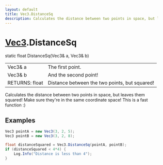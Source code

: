 ```yaml
---
layout: default
title: Vec3.DistanceSq
description: Calculates the distance between two points in space, but leaves them squared! Make sure they're in the same coordinate space! This is a fast function .)
---
```

# [Vec3]({{site.url}}/Pages/Reference/Vec3.html).DistanceSq

<div class='signature' markdown='1'>
static float DistanceSq(Vec3& a, Vec3& b)
</div>

|  |  |
|--|--|
|Vec3& a|The first point.|
|Vec3& b|And the second point!|
|RETURNS: float|Distance between the two points, but squared!|

Calculates the distance between two points in space, but leaves them squared! Make
sure they're in the same coordinate space! This is a fast function :)




## Examples

```csharp
Vec3 pointA = new Vec3(3, 2, 5);
Vec3 pointB = new Vec3(3, 2, 8);

float distanceSquared = Vec3.DistanceSq(pointA, pointB);
if (distanceSquared < 4*4) { 
    Log.Info("Distance is less than 4");
}
```

